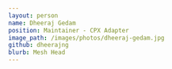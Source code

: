 ```yaml
---
layout: person
name: Dheeraj Gedam
position: Maintainer - CPX Adapter
image_path: /images/photos/dheeraj-gedam.jpg
github: dheerajng
blurb: Mesh Head
---
```

